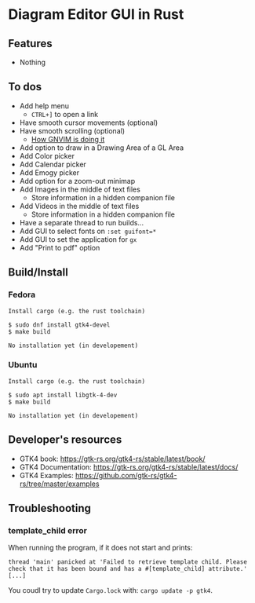 # Diagram Editor GUI in Rust

## Features
 - Nothing

## To dos
 - Add help menu
     - `CTRL+]` to open a link
 - Have smooth cursor movements (optional)
 - Have smooth scrolling (optional)
    - [How GNVIM is doing it](https://github.com/vhakulinen/gnvim/blob/1594850acdd0b39fdf4ab2d7188178fc5f832460/ui/src/components/grid-buffer/mod.rs#L152-L201)
 - Add option to draw in a Drawing Area of a GL Area
 - Add Color picker
 - Add Calendar picker
 - Add Emogy picker
 - Add option for a zoom-out minimap
 - Add Images in the middle of text files
    - Store information in a hidden companion file
 - Add Videos in the middle of text files
    - Store information in a hidden companion file
 - Have a separate thread to run builds...
 - Add GUI to select fonts on `:set guifont=*`
 - Add GUI to set the application for `gx`
 - Add "Print to pdf" option

## Build/Install

### Fedora
```
Install cargo (e.g. the rust toolchain)

$ sudo dnf install gtk4-devel
$ make build

No installation yet (in developement)
```
### Ubuntu
```
Install cargo (e.g. the rust toolchain)

$ sudo apt install libgtk-4-dev
$ make build

No installation yet (in developement)
```


## Developer's resources
 - GTK4 book: https://gtk-rs.org/gtk4-rs/stable/latest/book/
 - GTK4 Documentation: https://gtk-rs.org/gtk4-rs/stable/latest/docs/
 - GTK4 Examples: https://github.com/gtk-rs/gtk4-rs/tree/master/examples

## Troubleshooting

### template_child error
When running the program, if it does not start and prints:
```
thread 'main' panicked at 'Failed to retrieve template child. Please check that it has been bound and has a #[template_child] attribute.' [...]
```
You coudl try to update `Cargo.lock` with: `cargo update -p gtk4`.
